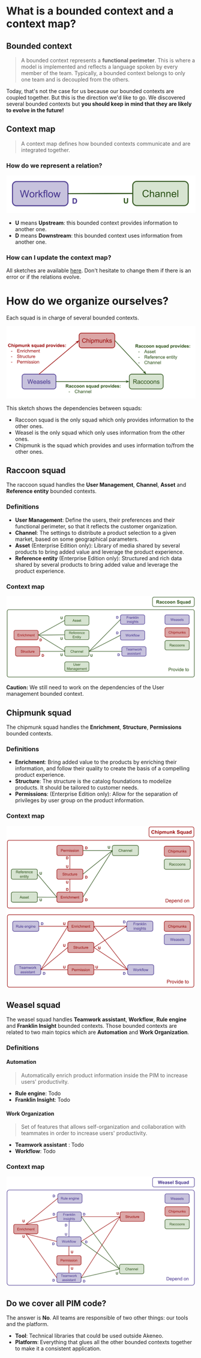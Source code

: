 # What is a bounded context and a context map?

## Bounded context

> A bounded context represents a **functional perimeter**. 
> This is where a model is implemented and reflects a language spoken by every member of the team. 
> Typically, a bounded context belongs to only one team and is decoupled from the others. 

Today, that's not the case for us because our bounded contexts are coupled together. But this is the direction we'd like to go. We discovered several bounded contexts but **you should keep in mind that they are likely to evolve in the future!**  

## Context map

> A context map defines how bounded contexts communicate and are integrated together.

### How do we represent a relation?

![image](images/context_map/relation.svg)

- **U** means **Upstream**: this bounded context provides information to another one.
- **D** means **Downstream**: this bounded context uses information from another one.

### How can I update the context map?

All sketches are available [here](https://drive.google.com/drive/folders/1qAAjxexqvdvFJEeXp6Vb6LFSNCBVuTTL). Don't hesitate to change them if there is an error or if the relations evolve.

# How do we organize ourselves?

Each squad is in charge of several bounded contexts. 

![image](images/context_map/all_teams.svg)

This sketch shows the dependencies between squads:
- Raccoon squad is the only squad which only provides information to the other ones.
- Weasel is the only squad which only uses information from the other ones.
- Chipmunk is the squad which provides and uses information to/from the other ones.

## Raccoon squad

The raccoon squad handles the **User Management**, **Channel**, **Asset** and **Reference entity** bounded contexts.

### Definitions

- **User Management**: Define the users, their preferences and their functional perimeter, so that it reflects the customer organization.
- **Channel**: The settings to distribute a product selection to a given market, based on some geographical parameters.
- **Asset** (Enterprise Edition only): Library of media shared by several products to bring added value and leverage the product experience.
- **Reference entity** (Enterprise Edition only): Structured and rich data shared by several products to bring added value and leverage the product experience.

### Context map

![image](images/context_map/raccoon.svg)

**Caution:** We still need to work on the dependencies of the User management bounded context.

## Chipmunk squad

The chipmunk squad handles the **Enrichment**, **Structure**, **Permissions** bounded contexts.

### Definitions

- **Enrichment**: Bring added value to the products by enriching their information, and follow their quality to create the basis of a compelling product experience.
- **Structure**: The structure is the catalog foundations to modelize products. It should be tailored to customer needs.
- **Permissions**: (Enterprise Edition only): Allow for the separation of privileges by user group on the product information.

### Context map

![image](images/context_map/chipmunk.svg)

## Weasel squad

The weasel squad handles **Teamwork assistant**, **Workflow**, **Rule engine** and **Franklin Insight** bounded contexts. 
Those bounded contexts are related to two main topics which are **Automation** and **Work Organization**.

### Definitions

#### Automation

> Automatically enrich product information inside the PIM to increase users' productivity.

- **Rule engine**: Todo
- **Franklin Insight**: Todo

#### Work Organization

> Set of features that allows self-organization and collaboration with teammates in order to increase users' productivity.

- **Teamwork assistant** : Todo
- **Workflow**: Todo

### Context map

![image](images/context_map/weasel.svg)

## Do we cover all PIM code?

The answer is **No**. All teams are responsible of two other things: our tools and the platform.

- **Tool**: Technical libraries that could be used outside Akeneo.
- **Platform**: Everything that glues all the other bounded contexts together to make it a consistent application.
